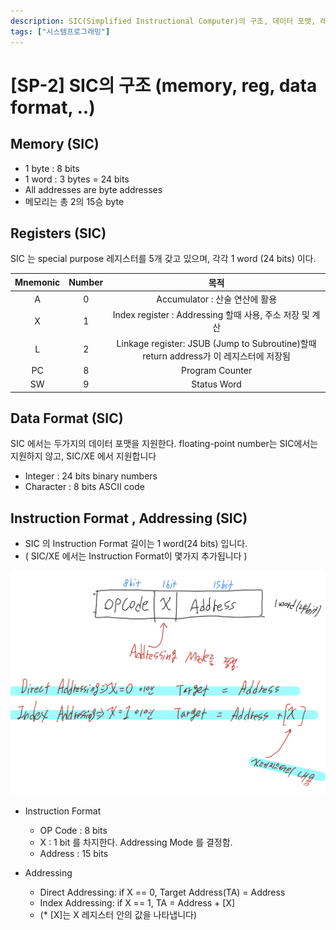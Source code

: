 ```yaml
---
description: SIC(Simplified Instructional Computer)의 구조, 데이터 포맷, 레지스터, instruction format, Addressing 에 대해 알아보자
tags: ["시스템프로그래밍"]
---
```

# [SP-2] SIC의 구조 (memory, reg, data format, ..)

## Memory (SIC)

- 1 byte  : 8 bits
- 1 word : 3 bytes = 24 bits
- All addresses are byte addresses
- 메모리는 총 2의 15승 byte

## Registers (SIC)

SIC 는 special purpose 레지스터를 5개 갖고 있으며, 각각 1 word (24 bits) 이다. 

| Mnemonic | Number | 목적 |
| :---: |:---:| :---:|
| A | 0 | Accumulator : 산술 연산에 활용 |
| X | 1 | Index register : Addressing 할때 사용, 주소 저장 및 계산 |
| L | 2 | Linkage register: JSUB (Jump to Subroutine)할때 return address가 이 레지스터에 저장됨 |
| PC | 8 | Program Counter | 
| SW | 9 | Status Word | 

## Data Format (SIC)

SIC 에서는 두가지의 데이터 포맷을 지원한다. floating-point number는 SIC에서는 지원하지 않고, SIC/XE 에서 지원합니다

- Integer : 24 bits binary numbers
- Character : 8 bits ASCII code

## Instruction Format , Addressing (SIC)

- SIC 의 Instruction Format 길이는 1 word(24 bits) 입니다.
- ( SIC/XE 에서는 Instruction Format이 몇가지 추가됩니다 )

![](/images/sic-instruction-format.png)

- Instruction Format
    - OP Code : 8 bits
    - X : 1 bit 를 차지한다. Addressing Mode 를 결정함.
    - Address : 15 bits

- Addressing
    - Direct Addressing: if X == 0, Target Address(TA) = Address
    - Index Addressing: if X == 1, TA = Address + [X]
    - (* [X]는 X 레지스터 안의 값을 나타냅니다)
